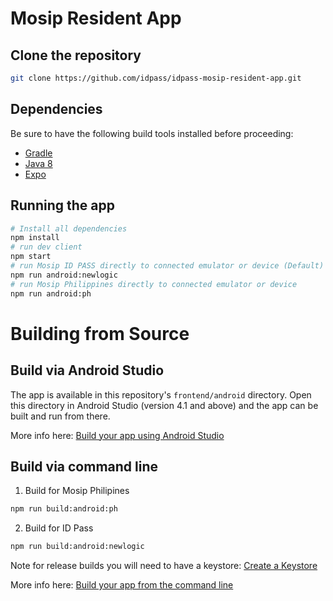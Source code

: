 # Mosip Resident App

## Clone the repository

```bash
git clone https://github.com/idpass/idpass-mosip-resident-app.git
```

## Dependencies

Be sure to have the following build tools installed before proceeding:

- [Gradle](https://gradle.org/install/)
- [Java 8](https://www.oracle.com/ph/java/technologies/javase/javase8-archive-downloads.html)
- [Expo](https://docs.expo.dev/get-started/installation/)

## Running the app

```bash
# Install all dependencies
npm install
# run dev client
npm start
# run Mosip ID PASS directly to connected emulator or device (Default)
npm run android:newlogic
# run Mosip Philippines directly to connected emulator or device
npm run android:ph
```

# Building from Source

## Build via Android Studio

The app is available in this repository's `frontend/android` directory. Open this directory in Android Studio (version 4.1 and above) and the app can be built and run from there.

More info here: [Build your app using Android Studio](https://developer.android.com/studio/run)

## Build via command line

1. Build for Mosip Philipines
```bash
npm run build:android:ph
```

2. Build for ID Pass

```bash
npm run build:android:newlogic
```

Note for release builds you will need to have a keystore: [Create a Keystore](https://medium.com/@tom.truyen/create-an-android-keystore-using-keytool-commandline-10399a62e774)

More info here: [Build your app from the command line](https://developer.android.com/studio/build/building-cmdline)
